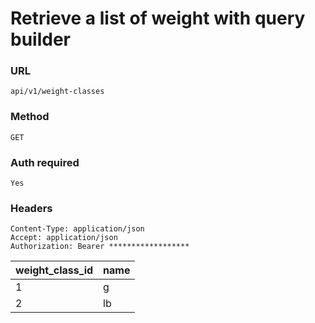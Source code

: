 # Retrieve a list of weight with query builder

### URL

```text
api/v1/weight-classes
```

### Method

```text
GET
```





### Auth required

```text
Yes
```

### Headers

```text
Content-Type: application/json
Accept: application/json
Authorization: Bearer ******************

```

| weight_class_id | name |
|-----------------|------|
| 1               | g    |
| 2               | lb   |
